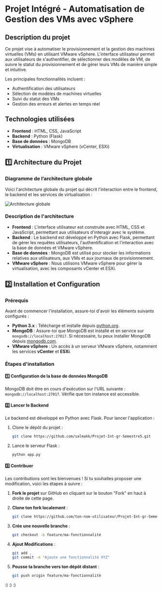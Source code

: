 # Projet Intégré - Automatisation de Gestion des VMs avec vSphere

## Description du projet
Ce projet vise à automatiser le provisionnement et la gestion des machines virtuelles (VMs) en utilisant VMware vSphere. L'interface utilisateur permet aux utilisateurs de s'authentifier, de sélectionner des modèles de VM, de suivre le statut du provisionnement et de gérer leurs VMs de manière simple et intuitive.

Les principales fonctionnalités incluent :
- Authentification des utilisateurs
- Sélection de modèles de machines virtuelles
- Suivi du statut des VMs
- Gestion des erreurs et alertes en temps réel

## Technologies utilisées
- **Frontend** : HTML, CSS, JavaScript
- **Backend** : Python (Flask)
- **Base de données** : MongoDB
- **Virtualisation** : VMware vSphere (vCenter, ESXi)

## 1️⃣ Architecture du Projet

### Diagramme de l’architecture globale
Voici l'architecture globale du projet qui décrit l'interaction entre le frontend, le backend et les services de virtualisation :

![Architecture globale](https://github.com/user-attachments/assets/a6e79a18-c7dd-49ed-b2d1-ac120c3a2020)

### Description de l'architecture
- **Frontend** : L'interface utilisateur est construite avec HTML, CSS et JavaScript, permettant aux utilisateurs d'interagir avec le système.
- **Backend** : Le backend est développé en Python avec Flask, permettant de gérer les requêtes utilisateurs, l'authentification et l'interaction avec la base de données et VMware vSphere.
- **Base de données** : MongoDB est utilisé pour stocker les informations relatives aux utilisateurs, aux VMs et aux journaux de provisionnement.
- **VMware vSphere** : Nous utilisons VMware vSphere pour gérer la virtualisation, avec les composants vCenter et ESXi.

## 2️⃣ Installation et Configuration

### Prérequis
Avant de commencer l'installation, assure-toi d'avoir les éléments suivants configurés :
- **Python 3.x** : Télécharge et installe depuis [python.org](https://www.python.org/downloads/).
- **MongoDB** : Assure-toi que MongoDB est installé et en service sur `mongodb://localhost:27017`. Si nécessaire, tu peux installer MongoDB depuis [mongodb.com](https://www.mongodb.com/try/download/community).
- **VMware vSphere** : Un accès à un serveur VMware vSphere, notamment les services **vCenter** et **ESXi**.

### Étapes d'installation

#### 1️⃣ Configuration de la base de données MongoDB
MongoDB doit être en cours d'exécution sur l'URL suivante : `mongodb://localhost:27017`. Vérifie que ton instance est accessible.

#### 2️⃣ Lancer le Backend
Le backend est développé en Python avec Flask. Pour lancer l'application :
1. Clone le dépôt du projet :
   ```bash
   git clone https://github.com/salmakk/Projet-Int-gr-Semestre5.git
2. Lance le serveur Flask :
   ```bash
   python app.py
   
#### 3️⃣ Contribuer
Les contributions sont les bienvenues ! Si tu souhaites proposer une modification, voici les étapes à suivre :

1. **Fork le projet** sur GitHub en cliquant sur le bouton "Fork" en haut à droite de cette page.
   
2. **Clone ton fork localement** :
   ```bash
   git clone https://github.com/ton-nom-utilisateur/Projet-Int-gr-Semestre5.git
   
3. **Crée une nouvelle branche** :
   ```bash
   git checkout -b feature/ma-fonctionnalité
   
4. **Ajout Modifications** :
   ```bash
   git add .
   git commit -m "Ajoute une fonctionnalité XYZ"
   
5. **Pousse ta branche vers ton dépôt distant** :
   ```bash
   git push origin feature/ma-fonctionnalité
   
:) :) :)

